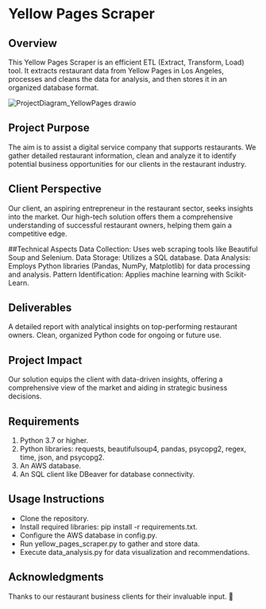 # Yellow Pages Scraper
## Overview
This Yellow Pages Scraper is an efficient ETL (Extract, Transform, Load) tool. It extracts restaurant data from Yellow Pages in Los Angeles, processes and cleans the data for analysis, and then stores it in an organized database format.

![ProjectDiagram_YellowPages drawio](https://github.com/kbrosal/Yellowpages-ETL/assets/140308832/381f5f95-6d2b-4ecd-9e82-5c469527dab4)

## Project Purpose
The aim is to assist a digital service company that supports restaurants. We gather detailed restaurant information, clean and analyze it to identify potential business opportunities for our clients in the restaurant industry.

## Client Perspective
Our client, an aspiring entrepreneur in the restaurant sector, seeks insights into the market. Our high-tech solution offers them a comprehensive understanding of successful restaurant owners, helping them gain a competitive edge.

##Technical Aspects
Data Collection: Uses web scraping tools like Beautiful Soup and Selenium.
Data Storage: Utilizes a SQL database.
Data Analysis: Employs Python libraries (Pandas, NumPy, Matplotlib) for data processing and analysis.
Pattern Identification: Applies machine learning with Scikit-Learn.

## Deliverables
A detailed report with analytical insights on top-performing restaurant owners.
Clean, organized Python code for ongoing or future use.

## Project Impact
Our solution equips the client with data-driven insights, offering a comprehensive view of the market and aiding in strategic business decisions.

## Requirements
1. Python 3.7 or higher.
2. Python libraries: requests, beautifulsoup4, pandas, psycopg2, regex, time, json, and psycopg2.
3. An AWS database.
4. An SQL client like DBeaver for database connectivity.

## Usage Instructions
- Clone the repository.
- Install required libraries: pip install -r requirements.txt.
- Configure the AWS database in config.py.
- Run yellow_pages_scraper.py to gather and store data.
- Execute data_analysis.py for data visualization and recommendations.

## Acknowledgments
Thanks to our restaurant business clients for their invaluable input. 🥰
